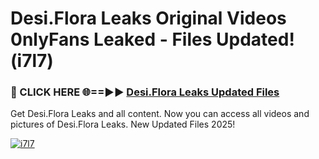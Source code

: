 # Desi.Flora Leaks Original Videos 0nlyFans Leaked - Files Updated! (i7l7)

<h3>🔴 CLICK HERE 🌐==►► <a href="https://tinyurl.com/x26r9saj" rel="nofollow">Desi.Flora Leaks Updated Files</a></h3>

Get Desi.Flora Leaks and all content. Now you can access all videos and pictures of Desi.Flora Leaks. New Updated Files 2025!

[![i7l7](https://i.imgur.com/LkgZPqh.gif)](https://tinyurl.com/x26r9saj)
